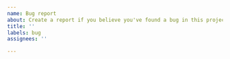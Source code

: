```yaml
---
name: Bug report
about: Create a report if you believe you've found a bug in this project; please use GitHub Discussions instead if you think the bug may be in your code.
title: ''
labels: bug
assignees: ''

---
```

